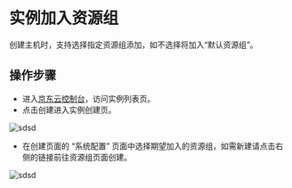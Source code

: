 # 实例加入资源组

创建主机时，支持选择指定资源组添加，如不选择将加入“默认资源组”。

## 操作步骤

- 进入[京东云控制台](https://cns-console.jdcloud.com/host/compute/list)，访问实例列表页。
- 点击创建进入实例创建页。

![sdsd](../../../../../image/Elastic-Compute/Virtual-Machine/image-1.png)

- 在创建页面的 “系统配置” 页面中选择期望加入的资源组，如需新建请点击右侧的链接前往资源组页面创建。

![sdsd](../../../../../image/Elastic-Compute/Virtual-Machine/image-3.png)
